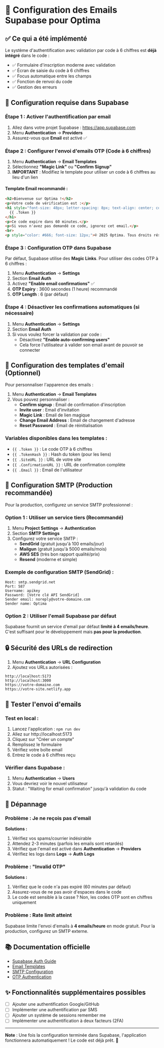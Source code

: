 # 📧 Configuration des Emails Supabase pour Optima

## ✅ Ce qui a été implémenté

Le système d'authentification avec validation par code à 6 chiffres est **déjà intégré** dans le code :

- ✅ Formulaire d'inscription moderne avec validation
- ✅ Écran de saisie du code à 6 chiffres
- ✅ Focus automatique entre les champs
- ✅ Fonction de renvoi du code
- ✅ Gestion des erreurs

## 🔧 Configuration requise dans Supabase

### Étape 1 : Activer l'authentification par email

1. Allez dans votre projet Supabase : https://app.supabase.com
2. Menu **Authentication** → **Providers**
3. Assurez-vous que **Email** est activé ✅

### Étape 2 : Configurer l'envoi d'emails OTP (Code à 6 chiffres)

1. Menu **Authentication** → **Email Templates**
2. Sélectionnez **"Magic Link"** ou **"Confirm Signup"**
3. **IMPORTANT** : Modifiez le template pour utiliser un code à 6 chiffres au lieu d'un lien

#### Template Email recommandé :

```html
<h2>Bienvenue sur Optima !</h2>
<p>Votre code de vérification est :</p>
<h1 style="font-size: 48px; letter-spacing: 8px; text-align: center; color: #dc2626;">
  {{ .Token }}
</h1>
<p>Ce code expire dans 60 minutes.</p>
<p>Si vous n'avez pas demandé ce code, ignorez cet email.</p>
<br>
<p style="color: #666; font-size: 12px;">© 2025 Optima. Tous droits réservés.</p>
```

### Étape 3 : Configuration OTP dans Supabase

Par défaut, Supabase utilise des **Magic Links**. Pour utiliser des codes OTP à 6 chiffres :

1. Menu **Authentication** → **Settings**
2. Section **Email Auth**
3. Activez **"Enable email confirmations"** ✅
4. **OTP Expiry** : 3600 secondes (1 heure) recommandé
5. **OTP Length** : 6 (par défaut)

### Étape 4 : Désactiver les confirmations automatiques (si nécessaire)

1. Menu **Authentication** → **Settings**
2. Section **Email Auth**
3. Si vous voulez forcer la validation par code :
   - Désactivez **"Enable auto-confirming users"**
   - Cela force l'utilisateur à valider son email avant de pouvoir se connecter

## 🎨 Configuration des templates d'email (Optionnel)

Pour personnaliser l'apparence des emails :

1. Menu **Authentication** → **Email Templates**
2. Vous pouvez personnaliser :
   - **Confirm signup** : Email de confirmation d'inscription
   - **Invite user** : Email d'invitation
   - **Magic Link** : Email de lien magique
   - **Change Email Address** : Email de changement d'adresse
   - **Reset Password** : Email de réinitialisation

### Variables disponibles dans les templates :

- `{{ .Token }}` : Le code OTP à 6 chiffres
- `{{ .TokenHash }}` : Hash du token (pour les liens)
- `{{ .SiteURL }}` : URL de votre site
- `{{ .ConfirmationURL }}` : URL de confirmation complète
- `{{ .Email }}` : Email de l'utilisateur

## 📧 Configuration SMTP (Production recommandée)

Pour la production, configurez un service SMTP professionnel :

### Option 1 : Utiliser un service tiers (Recommandé)

1. Menu **Project Settings** → **Authentication**
2. Section **SMTP Settings**
3. Configurez votre service SMTP :
   - **SendGrid** (gratuit jusqu'à 100 emails/jour)
   - **Mailgun** (gratuit jusqu'à 5000 emails/mois)
   - **AWS SES** (très bon rapport qualité/prix)
   - **Resend** (moderne et simple)

### Exemple de configuration SMTP (SendGrid) :

```
Host: smtp.sendgrid.net
Port: 587
Username: apikey
Password: [Votre clé API SendGrid]
Sender email: noreply@votre-domaine.com
Sender name: Optima
```

### Option 2 : Utiliser l'email Supabase par défaut

Supabase fournit un service d'email par défaut **limité à 4 emails/heure**. C'est suffisant pour le développement mais **pas pour la production**.

## 🔒 Sécurité des URLs de redirection

1. Menu **Authentication** → **URL Configuration**
2. Ajoutez vos URLs autorisées :

```
http://localhost:5173
http://localhost:3000
https://votre-domaine.com
https://votre-site.netlify.app
```

## 🧪 Tester l'envoi d'emails

### Test en local :

1. Lancez l'application : `npm run dev`
2. Allez sur http://localhost:5173
3. Cliquez sur "Créer un compte"
4. Remplissez le formulaire
5. Vérifiez votre boîte email
6. Entrez le code à 6 chiffres reçu

### Vérifier dans Supabase :

1. Menu **Authentication** → **Users**
2. Vous devriez voir le nouvel utilisateur
3. Statut : "Waiting for email confirmation" jusqu'à validation du code

## 🐛 Dépannage

### Problème : Je ne reçois pas d'email

**Solutions :**
1. Vérifiez vos spams/courrier indésirable
2. Attendez 2-3 minutes (parfois les emails sont retardés)
3. Vérifiez que l'email est activé dans **Authentication** → **Providers**
4. Vérifiez les logs dans **Logs** → **Auth Logs**

### Problème : "Invalid OTP"

**Solutions :**
1. Vérifiez que le code n'a pas expiré (60 minutes par défaut)
2. Assurez-vous de ne pas avoir d'espaces dans le code
3. Le code est sensible à la casse ? Non, les codes OTP sont en chiffres uniquement

### Problème : Rate limit atteint

Supabase limite l'envoi d'emails à **4 emails/heure** en mode gratuit. Pour la production, configurez un SMTP externe.

## 📚 Documentation officielle

- [Supabase Auth Guide](https://supabase.com/docs/guides/auth)
- [Email Templates](https://supabase.com/docs/guides/auth/auth-email-templates)
- [SMTP Configuration](https://supabase.com/docs/guides/auth/auth-smtp)
- [OTP Authentication](https://supabase.com/docs/guides/auth/phone-login#using-otp)

## ✨ Fonctionnalités supplémentaires possibles

- [ ] Ajouter une authentification Google/GitHub
- [ ] Implémenter une authentification par SMS
- [ ] Ajouter un système de sessions remember me
- [ ] Implémenter une authentification à deux facteurs (2FA)

---

**Note** : Une fois la configuration terminée dans Supabase, l'application fonctionnera automatiquement ! Le code est déjà prêt. 🚀
